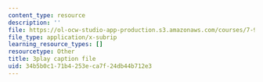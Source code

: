 ```yaml
---
content_type: resource
description: ''
file: https://ol-ocw-studio-app-production.s3.amazonaws.com/courses/7-91j-foundations-of-computational-and-systems-biology-spring-2014/34b5b0c171b4253eca7f24db44b712e3_ZYW2AeDE6wU.srt
file_type: application/x-subrip
learning_resource_types: []
resourcetype: Other
title: 3play caption file
uid: 34b5b0c1-71b4-253e-ca7f-24db44b712e3
---
```

